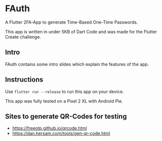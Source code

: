 # FAuth
A Flutter 2FA-App to generate Time-Based One-Time Passwords.

This app is written in under 5KB of Dart Code and was made for the Flutter Create challenge.

## Intro
FAuth contains some intro slides which explain the features of the app.

## Instructions
Use `flutter run --release` to run this app on your device.

This app was fully tested on a Pixel 2 XL with Android Pie.

## Sites to generate QR-Codes for testing
- https://freeotp.github.io/qrcode.html
- https://dan.hersam.com/tools/gen-qr-code.html

